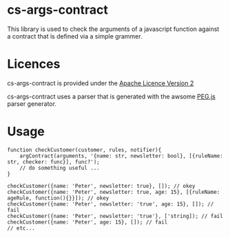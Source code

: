 cs-args-contract
================

This library is used to check the arguments of a javascript function against a contract that is defined via a simple grammer.

# Licences #
cs-args-contract is provided under the [Apache Licence Version 2](https://github.com/comsysto/jenkins-bell/blob/master/LICENSE.txt)

cs-args-contract uses a parser that is generated with the awsome [PEG.js](http://pegjs.majda.cz/) parser generator.

# Usage #

    function checkCustomer(customer, rules, notifier){
        argContract(arguments, '{name: str, newsletter: bool}, [{ruleName: str, checker: func}], func?');
        // do something useful ...
    }

    checkCustomer({name: 'Peter', newsletter: true}, []); // okey
    checkCustomer({name: 'Peter', newsletter: true, age: 15}, [{ruleName: ageRule, function(){}}]); // okey
    checkCustomer({name: 'Peter', newsletter: 'true', age: 15}, []); // fail
    checkCustomer({name: 'Peter', newsletter: 'true'}, ['string]); // fail
    checkCustomer({name: 'Peter', age: 15}, []); // fail
    // etc...